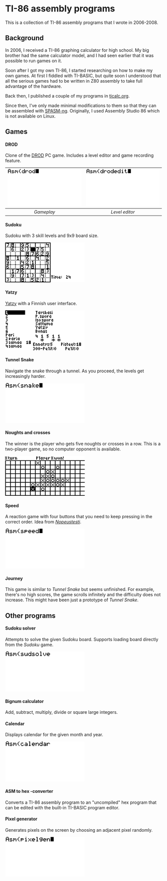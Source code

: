 # TI-86 assembly programs

This is a collection of TI-86 assembly programs that I wrote in 2006-2008.

## Background

In 2006, I received a TI-86 graphing calculator for high school. My big brother had the same calculator model, and I had seen earlier that it was possible to run games on it.

Soon after I got my own TI-86, I started researching on how to make my own games. At first I fiddled with TI-BASIC, but quite soon I understood that all the serious games had to be written in Z80 assembly to take full advantage of the hardware.

Back then, I published a couple of my programs in [ticalc.org](https://www.ticalc.org/archives/files/authors/98/9805.html).

Since then, I've only made minimal modifications to them so that they can be assembled with [SPASM-ng](https://github.com/alberthdev/spasm-ng). Originally, I used Assembly Studio 86 which is not available on Linux.

## Games

#### DROD

Clone of the [DROD](https://github.com/CaravelGames/drod) PC game. Includes a level editor and game recording feature.

| ![](screenshots/drod_playing.gif) | ![](screenshots/drod_editing.gif) | 
|:--:|:--:|
| *Gameplay* | *Level editor* |

#### Sudoku

Sudoku with 3 skill levels and 9x9 board size.

![](screenshots/sudoku.gif)

#### Yatzy

[Yatzy](https://en.wikipedia.org/wiki/Yatzy) with a Finnish user interface.

![](screenshots/yatzy.gif)

#### Tunnel Snake

Navigate the snake through a tunnel. As you proceed, the levels get increasingly harder.

![](screenshots/tunnel_snake.gif)

#### Noughts and crosses

The winner is the player who gets five noughts or crosses in a row. This is a two-player game, so no computer opponent is available.

![](screenshots/ox.gif)

#### Speed

A reaction game with four buttons that you need to keep pressing in the correct order. Idea from [*Nopeustesti*](https://fi.wikipedia.org/wiki/Nopeustesti).

![](screenshots/speed.gif)

#### Journey

This game is similar to *Tunnel Snake* but seems unfinished. For example, there's no high scores, the game scrolls infinitely and the difficulty does not increase. This might have been just a prototype of *Tunnel Snake*.

## Other programs

#### Sudoku solver

Attempts to solve the given Sudoku board. Supports loading board directly from the *Sudoku* game.

![](screenshots/sudsolve.gif)

#### Bignum calculator

Add, subtract, multiply, divide or square large integers.

#### Calendar

Displays calendar for the given month and year.

![](screenshots/calendar.gif)

#### ASM to hex -converter

Converts a TI-86 assembly program to an "uncompiled" hex program that can be edited with the built-in TI-BASIC program editor.

#### Pixel generator

Generates pixels on the screen by choosing an adjacent pixel randomly.

![](screenshots/pixelgen.gif)
